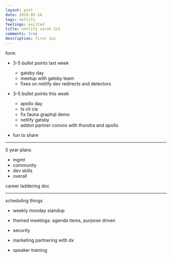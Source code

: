 ```yaml
---
layout: post
date: 2019-05-14
tags: netlify
feelings: excited
title: netlify sarah 1o1
comments: true
description: first 1o1
---
```



form

- 3-5 bullet points last week

  - gatsby day
  - meetup with gatsby team
  - fixes on netlify dev redirects and detectors

- 3-5 bullet points this week

  - apollo day
  - ts cli cia
  - fix fauna graphql demo
  - netlify gatsby
  - addon partner convos with thundra and apollo

- fun to share

----

5 year plans

- mgmt
- community
- dev skills
- overall

career laddering doc

---

scheduling things

- weekly monday standup
- themed meetings: agenda items, purpose driven

- security
- marketing partnering with dx

- speaker training

